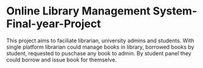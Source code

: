 # Online Library Management System-Final-year-Project
This project aims to faciliate librarian, university admins and students. With single platform librarian could manage books in library, borrowed books by student, requested to puschase any book to admin. By student panel they could borrow and issue book for themselve.

